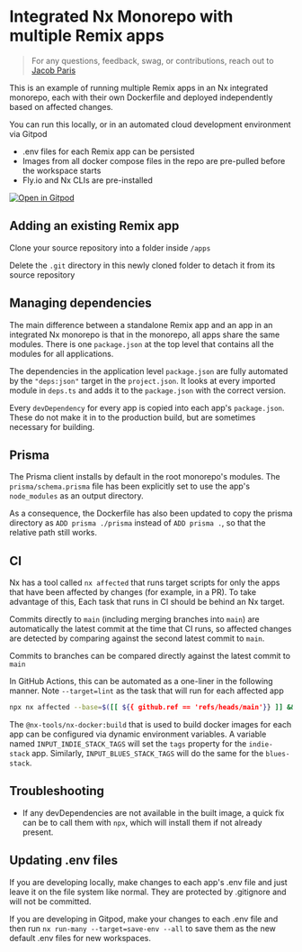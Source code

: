 # Integrated Nx Monorepo with multiple Remix apps

> For any questions, feedback, swag, or contributions, reach out to [Jacob Paris](https://twitter.com/intent/follow?screen_name=jacobmparis)

This is an example of running multiple Remix apps in an Nx integrated monorepo, each with their own Dockerfile and deployed independently based on affected changes.

You can run this locally, or in an automated cloud development environment via Gitpod

- .env files for each Remix app can be persisted
- Images from all docker compose files in the repo are pre-pulled before the workspace starts
- Fly.io and Nx CLIs are pre-installed

[![Open in Gitpod](https://gitpod.io/button/open-in-gitpod.svg)](https://gitpod.io/#https://github.com/jacobparis/remix-nx-fly)

## Adding an existing Remix app

Clone your source repository into a folder inside `/apps`

Delete the `.git` directory in this newly cloned folder to detach it from its source repository

## Managing dependencies

The main difference between a standalone Remix app and an app in an integrated Nx monorepo is that in the monorepo, all apps share the same modules. There is one `package.json` at the top level that contains all the modules for all applications.

The dependencies in the application level `package.json` are fully automated by the `"deps:json"` target in the `project.json`. It looks at every imported module in `deps.ts` and adds it to the `package.json` with the correct version.

Every `devDependency` for every app is copied into each app's `package.json`. These do not make it in to the production build, but are sometimes necessary for building.

## Prisma

The Prisma client installs by default in the root monorepo's modules. The `prisma/schema.prisma` file has been explicitly set to use the app's `node_modules` as an output directory.

As a consequence, the Dockerfile has also been updated to copy the prisma directory as `ADD prisma ./prisma` instead of `ADD prisma .`, so that the relative path still works.

## CI

Nx has a tool called `nx affected` that runs target scripts for only the apps that have been affected by changes (for example, in a PR). To take advantage of this, Each task that runs in CI should be behind an Nx target.

Commits directly to `main` (including merging branches into `main`) are automatically the latest commit at the time that CI runs, so affected changes are detected by comparing against the second latest commit to `main`.

Commits to branches can be compared directly against the latest commit to `main`

In GitHub Actions, this can be automated as a one-liner in the following manner. Note `--target=lint` as the task that will run for each affected app

```sh
npx nx affected --base=$([[ ${{ github.ref == 'refs/heads/main'}} ]] && echo "origin/main~1" || echo "origin/main") --head=HEAD --target=lint --parallel=3
```

The `@nx-tools/nx-docker:build` that is used to build docker images for each app can be configured via dynamic environment variables. A variable named `INPUT_INDIE_STACK_TAGS` will set the `tags` property for the `indie-stack` app. Similarly, `INPUT_BLUES_STACK_TAGS` will do the same for the `blues-stack`.

## Troubleshooting

- If any devDependencies are not available in the built image, a quick fix can be to call them with `npx`, which will install them if not already present.

## Updating .env files

If you are developing locally, make changes to each app's .env file and just leave it on the file system like normal. They are protected by .gitignore and will not be committed.

If you are developing in Gitpod, make your changes to each .env file and then run `nx run-many --target=save-env --all` to save them as the new default .env files for new workspaces.
